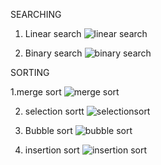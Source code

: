 SEARCHING

1. Linear search
   ![linear search](https://github.com/user-attachments/assets/2235b82f-d887-4b15-abc4-d0564a68b549)

2. Binary search
   ![binary search](https://github.com/user-attachments/assets/c3d387a3-7862-4790-80f7-e36074644a6b)

SORTING

1.merge sort
 ![merge sort](https://github.com/user-attachments/assets/8d958be2-d9bc-4a61-831e-a20cfae2d09e)
 

2. selection sortt
   ![selectionsort](https://github.com/user-attachments/assets/07f38217-1601-4d00-b750-71f4b207bb20)
   

4. Bubble sort
  ![bubble sort](https://github.com/user-attachments/assets/f7f39515-dfd9-46de-ac70-0325978b6774)


6. insertion sort
   ![insertion sort](https://github.com/user-attachments/assets/20f03fa9-38a9-49e7-aa9c-b3524a55b111)

   



